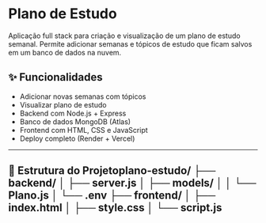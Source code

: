 # Plano de Estudo

Aplicação full stack para criação e visualização de um plano de estudo semanal. Permite adicionar semanas e tópicos de estudo que ficam salvos em um banco de dados na nuvem.

## ✨ Funcionalidades

- Adicionar novas semanas com tópicos
- Visualizar plano de estudo
- Backend com Node.js + Express
- Banco de dados MongoDB (Atlas)
- Frontend com HTML, CSS e JavaScript
- Deploy completo (Render + Vercel)

---

## 📁 Estrutura do Projetoplano-estudo/ ├── backend/ │   ├── server.js │   ├── models/ │   │   └── Plano.js │   └── .env ├── frontend/ │   ├── index.html │   ├── style.css │   └── script.js
